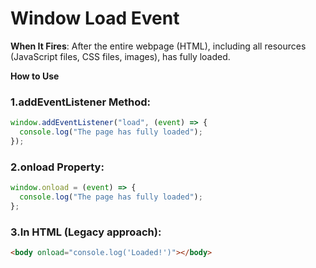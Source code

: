 # Window Load Event

**When It Fires**: After the entire webpage (HTML), including all resources (JavaScript files, CSS files, images), has fully loaded.

**How to Use**

### 1.**addEventListener Method**:

```javascript
window.addEventListener("load", (event) => {
  console.log("The page has fully loaded");
});
```

### 2.**onload Property**:

```javascript
window.onload = (event) => {
  console.log("The page has fully loaded");
};
```

### 3.**In HTML** (Legacy approach):

```html
<body onload="console.log('Loaded!')"></body>
```

